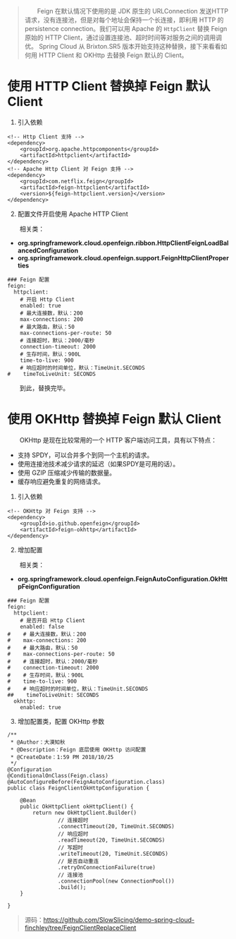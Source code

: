 > 　　Feign 在默认情况下使用的是 JDK 原生的 URLConnection 发送HTTP请求，没有连接池，但是对每个地址会保持一个长连接，即利用 HTTP 的 persistence connection。我们可以用 Apache 的 `HttpClient` 替换 Feign 原始的 HTTP Client，通过设置连接池、超时时间等对服务之间的调用调优。 Spring Cloud 从 Brixton.SR5 版本开始支持这种替换，接下来看看如何用 HTTP Client 和 OKHttp 去替换 Feign 默认的 Client。

# 使用 HTTP Client 替换掉 Feign 默认 Client

1. 引入依赖

```
<!-- Http Client 支持 -->
<dependency>
    <groupId>org.apache.httpcomponents</groupId>
    <artifactId>httpclient</artifactId>
</dependency>
<!-- Apache Http Client 对 Feign 支持 -->
<dependency>
    <groupId>com.netflix.feign</groupId>
    <artifactId>feign-httpclient</artifactId>
    <version>${feign-httpclient.version}</version>
</dependency>
```

2. 配置文件开启使用 Apache HTTP Client

　　相关类：

* **org.springframework.cloud.openfeign.ribbon.HttpClientFeignLoadBalancedConfiguration**
* **org.springframework.cloud.openfeign.support.FeignHttpClientProperties**

```
### Feign 配置
feign:
  httpclient:
    # 开启 Http Client
    enabled: true
    # 最大连接数，默认：200
    max-connections: 200
    # 最大路由，默认：50
    max-connections-per-route: 50
    # 连接超时，默认：2000/毫秒
    connection-timeout: 2000
    # 生存时间，默认：900L
    time-to-live: 900
    # 响应超时的时间单位，默认：TimeUnit.SECONDS
#    timeToLiveUnit: SECONDS
```

　　到此，替换完毕。

# 使用 OKHttp 替换掉 Feign 默认 Client

　　OKHttp 是现在比较常用的一个 HTTP 客户端访问工具，具有以下特点：

* 支持 SPDY，可以合并多个到同一个主机的请求。
* 使用连接池技术减少请求的延迟（如果SPDY是可用的话）。
* 使用 GZIP 压缩减少传输的数据量。
* 缓存响应避免重复的网络请求。

1. 引入依赖

```
<!-- OKHttp 对 Feign 支持 -->
<dependency>
    <groupId>io.github.openfeign</groupId>
    <artifactId>feign-okhttp</artifactId>
</dependency>
```

2. 增加配置

　　相关类：

* **org.springframework.cloud.openfeign.FeignAutoConfiguration.OkHttpFeignConfiguration**

```
### Feign 配置
feign:
  httpclient:
    # 是否开启 Http Client
    enabled: false
#    # 最大连接数，默认：200
#    max-connections: 200
#    # 最大路由，默认：50
#    max-connections-per-route: 50
#    # 连接超时，默认：2000/毫秒
#    connection-timeout: 2000
#    # 生存时间，默认：900L
#    time-to-live: 900
#    # 响应超时的时间单位，默认：TimeUnit.SECONDS
##    timeToLiveUnit: SECONDS
  okhttp:
    enabled: true
```

3. 增加配置类，配置 OKHttp 参数

```
/**
 * @Author：大漠知秋
 * @Description：Feign 底层使用 OKHttp 访问配置
 * @CreateDate：1:59 PM 2018/10/25
 */
@Configuration
@ConditionalOnClass(Feign.class)
@AutoConfigureBefore(FeignAutoConfiguration.class)
public class FeignClientOkHttpConfiguration {

    @Bean
    public OkHttpClient okHttpClient() {
        return new OkHttpClient.Builder()
                // 连接超时
                .connectTimeout(20, TimeUnit.SECONDS)
                // 响应超时
                .readTimeout(20, TimeUnit.SECONDS)
                // 写超时
                .writeTimeout(20, TimeUnit.SECONDS)
                // 是否自动重连
                .retryOnConnectionFailure(true)
                // 连接池
                .connectionPool(new ConnectionPool())
                .build();
    }

}
```

> 源码：https://github.com/SlowSlicing/demo-spring-cloud-finchley/tree/FeignClientReplaceClient
